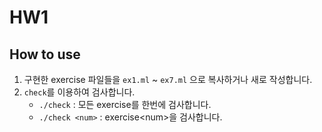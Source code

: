 # HW1
## How to use
1. 구현한 exercise 파일들을 `ex1.ml` ~ `ex7.ml` 으로 복사하거나 새로 작성합니다.
2. `check`를 이용하여 검사합니다.
    - `./check` : 모든 exercise를 한번에 검사합니다.
    - `./check <num>` : exercise\<num\>을 검사합니다.

